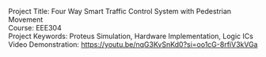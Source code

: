 Project Title: Four Way Smart Traffic Control System with Pedestrian Movement \
Course: EEE304 \
Project Keywords: Proteus Simulation, Hardware Implementation, Logic ICs \
Video Demonstration: https://youtu.be/nqG3KvSnKd0?si=oo1cG-8rfiV3kVGa
